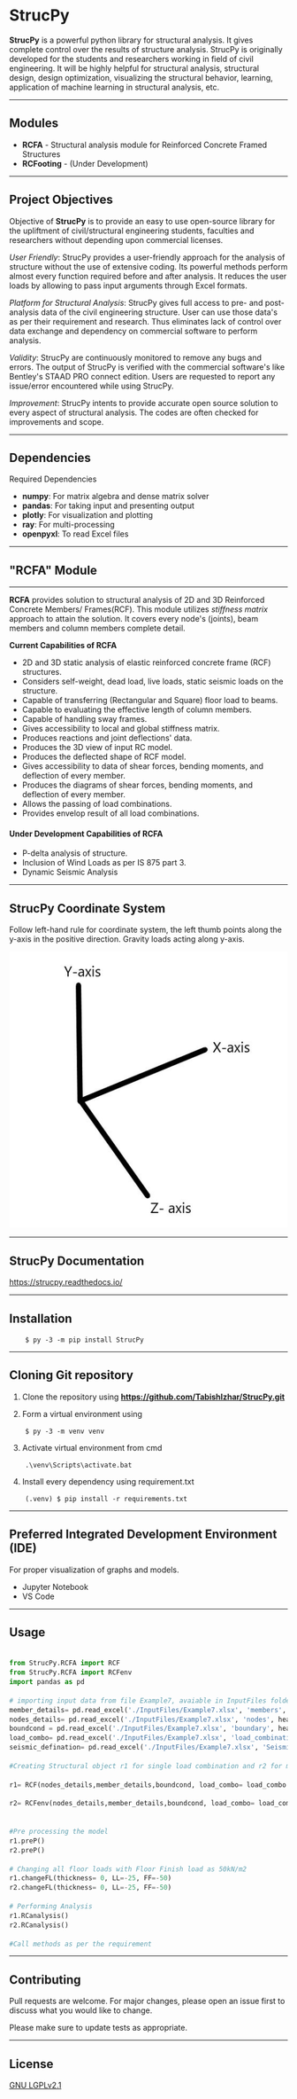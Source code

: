 # StrucPy

**StrucPy** is a powerful python library for structural analysis. It gives complete control over the results of structure analysis. StrucPy is originally developed for the students and researchers working in field of civil engineering. It will be highly helpful for structural analysis, structural design, design optimization, visualizing the structural behavior, learning, application of machine learning in structural analysis, etc.

------------------------------------------------------------------------------------------------------------
## Modules 

* **RCFA** - Structural analysis module for Reinforced Concrete Framed Structures 
* **RCFooting** - (Under Development)

------------------------------------------------------------------------------------------------------------

## Project Objectives

Objective of **StrucPy** is to provide an easy to use open-source library for the upliftment of civil/structural engineering students, faculties and researchers without depending upon commercial licenses. 

*User Friendly*: StrucPy provides a user-friendly approach for the analysis of structure without the use of extensive coding. Its powerful methods perform almost every function required before and after analysis.  It reduces the user loads by allowing to pass input arguments through Excel formats. 

*Platform for Structural Analysis*: StrucPy gives full access to pre- and post-analysis data of the civil engineering structure. User can use those data's as per their requirement and research. Thus eliminates lack of control over data exchange and dependency on commercial software to perform analysis. 

*Validity*: StrucPy are continuously monitored to remove any bugs and errors. The output of StrucPy is verified with the commercial software's like Bentley's STAAD PRO connect edition. Users are requested to report any issue/error encountered while using StrucPy.

*Improvement*: StrucPy intents to provide accurate open source solution to every aspect of structural analysis. The codes are often checked for improvements and scope. 

------------------------------------------------------------------------------------------------------------

## Dependencies

Required Dependencies

* **numpy**: For matrix algebra and dense matrix solver
* **pandas**: For taking input and presenting output
* **plotly**: For visualization and plotting
* **ray**: For multi-processing
* **openpyxl**: To read Excel files

------------------------------------------------------------------------------------------------------------

## "RCFA" Module
----------------
**RCFA** provides solution to structural analysis of 2D and 3D Reinforced Concrete Members/ Frames(RCF). This module utilizes *stiffness matrix* approach to attain the solution. It covers every node's (joints), beam members and column members complete detail.

**Current Capabilities of RCFA**

* 2D and 3D static analysis of elastic reinforced concrete frame (RCF) structures.
* Considers self-weight, dead load, live loads, static seismic loads on the structure.
* Capable of transferring (Rectangular and Square) floor load to beams.
* Capable to evaluating the effective length of column members.
* Capable of handling sway frames.
* Gives accessibility to local and global stiffness matrix.
* Produces reactions and joint deflections' data. 
* Produces the 3D view of input RC model.
* Produces the deflected shape of RCF model.
* Gives accessibility to data of shear forces, bending moments, and deflection of every member.  
* Produces the diagrams of shear forces, bending moments, and deflection of every member.
* Allows the passing of load combinations.
* Provides envelop result of all load combinations. 
 
#### **Under Development Capabilities of RCFA**

* P-delta analysis of structure.
* Inclusion of Wind Loads as per IS 875 part 3.
* Dynamic Seismic Analysis

-----------------------------------------------------------------------------------------------------------
## StrucPy Coordinate System 

Follow left-hand rule for coordinate system, the left thumb points along the y-axis in the positive direction. Gravity loads acting along y-axis.

![Alt text](https://github.com/TabishIzhar/StrucPy/blob/main/CordSys.JPG)

------------------------------------------------------------------------------------------------------------

## StrucPy Documentation

https://strucpy.readthedocs.io/

------------------------------------------------------------------------------------------------------------

## Installation 

```
    $ py -3 -m pip install StrucPy
```

------------------------------------------------------------------------------------------------------------

## Cloning Git repository

1) Clone the repository using **https://github.com/TabishIzhar/StrucPy.git**

2) Form a virtual environment using 
```
    $ py -3 -m venv venv
```

3) Activate virtual environment from cmd
```
    .\venv\Scripts\activate.bat
```

4) Install every dependency using requirement.txt
```
    (.venv) $ pip install -r requirements.txt
```
------------------------------------------------------------------------------------------------------------

## Preferred Integrated Development Environment (IDE)

For proper visualization of graphs and models.

* Jupyter Notebook
* VS Code 

-----------------------------------------------------------------------------------------------------------

## Usage

```python

from StrucPy.RCFA import RCF
from StrucPy.RCFA import RCFenv
import pandas as pd

# importing input data from file Example7, avaiable in InputFiles folder
member_details= pd.read_excel('./InputFiles/Example7.xlsx', 'members', header = 0, index_col=0)
nodes_details= pd.read_excel('./InputFiles/Example7.xlsx', 'nodes', header = 0, index_col=0)
boundcond = pd.read_excel('./InputFiles/Example7.xlsx', 'boundary', header = 0, index_col=0)
load_combo= pd.read_excel('./InputFiles/Example7.xlsx', 'load_combinations', header = 0, index_col=0)
seismic_defination= pd.read_excel('./InputFiles/Example7.xlsx', 'Seismic_Defination', header = 0, index_col=0)

#Creating Structural object r1 for single load combination and r2 for multiple load combination

r1= RCF(nodes_details,member_details,boundcond, load_combo= load_combo.iloc[0,:], autoflooring= True, seismic_def= seismic_defination)

r2= RCFenv(nodes_details,member_details,boundcond, load_combo= load_combo, autoflooring= True, seismic_def= seismic_defination)


#Pre processing the model
r1.preP()
r2.preP()

# Changing all floor loads with Floor Finish load as 50kN/m2
r1.changeFL(thickness= 0, LL=-25, FF=-50)
r2.changeFL(thickness= 0, LL=-25, FF=-50)

# Performing Analysis
r1.RCanalysis()
r2.RCanalysis()

#Call methods as per the requirement
```
------------------------------------------------------------------------------------------------------------
## Contributing

Pull requests are welcome. For major changes, please open an issue first to discuss what you would like to change.

Please make sure to update tests as appropriate.

------------------------------------------------------------------------------------------------------------

## License

[GNU LGPLv2.1](https://www.gnu.org/licenses/old-licenses/lgpl-2.1.en.html)